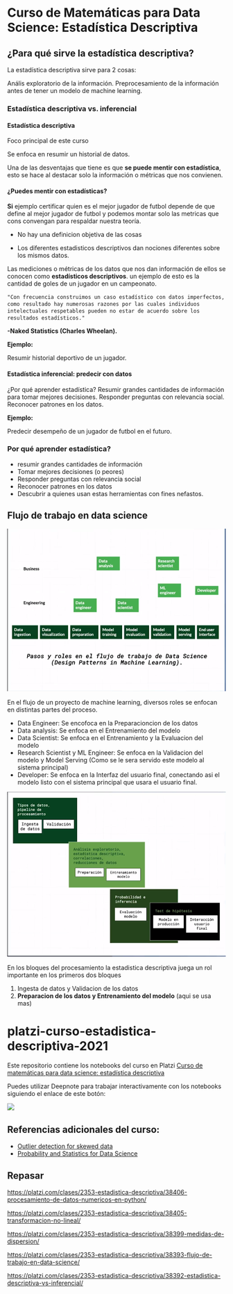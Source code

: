 # Curso de Matemáticas para Data Science: Estadística Descriptiva

## ¿Para qué sirve la estadística descriptiva?

La estadística descriptiva sirve para 2 cosas:

Anális exploratorio de la información.
Preprocesamiento de la información antes de tener un modelo de machine learning.

### Estadística descriptiva vs. inferencial

#### Estadística descriptiva

Foco principal de este curso

Se enfoca en resumir un historial de datos.

Una de las desventajas que tiene es que **se puede mentir con estadística**, esto se hace al destacar solo la información o métricas que nos convienen.

#### ¿Puedes mentir con estadísticas?

**Si** ejemplo
certificar quien es el mejor jugador de futbol depende de que define al mejor jugador de futbol y podemos montar solo las metricas que cons convengan para respaldar nuestra teoría.

- No hay una definicion objetiva de las cosas

- Los diferentes estadisticos descriptivos dan nociones diferentes sobre los mismos datos.

Las mediciones o métricas de los datos que nos dan información de ellos se conocen como **estadísticos descriptivos**. un ejemplo de esto es la cantidad de goles de un jugador en un campeonato.

    "Con frecuencia construimos un caso estadístico con datos imperfectos, como resultado hay numerosas razones por las cuales individuos intelectuales respetables pueden no estar de acuerdo sobre los resultados estadísticos."

  **-Naked Statistics (Charles Wheelan).**

**Ejemplo:**

Resumir historial deportivo de un jugador.

#### Estadística inferencial: predecir con datos

¿Por qué aprender estadística?
Resumir grandes cantidades de información para tomar mejores decisiones.
Responder preguntas con relevancia social.
Reconocer patrones en los datos.

**Ejemplo:**

Predecir desempeño de un jugador de futbol en el futuro.

### Por qué aprender estadística?

- resumir grandes cantidades de información
- Tomar mejores decisiones (o peores)
- Responder preguntas con relevancia social
- Reconocer patrones en los datos
- Descubrir a quienes usan estas herramientas con fines nefastos.
## Flujo de trabajo en data science

![flujo data science](./images/flujo_de_datascience.png)

En el flujo de un proyecto de machine learning, diversos roles se enfocan en distintas partes del proceso.

- Data Engineer: Se encofoca en la Preparacioncion de los datos
- Data analysis: Se enfoca en el Entrenamiento del modelo
- Data Scientist: Se enfoca en el Entrenamiento y la Evaluacion del modelo
- Research Scientist y ML Engineer: Se enfoca en la Validacion del modelo y Model Serving (Como se le sera servido este modelo al sistema principal)
- Developer: Se enfoca en la Interfaz del usuario final, conectando asi el modelo listo con el sistema principal que usara el usuario final.

![bloques_de_procesamiento](./images/bloques_de_procesamiento.png)

En los bloques del procesamiento la estadistica descriptiva juega un rol importante en los primeros dos bloques

1. Ingesta de datos y Validacion de los datos
2. **Preparacion de los datos y Entrenamiento del modelo** (aqui se usa mas)

# platzi-curso-estadistica-descriptiva-2021

Este repositorio contiene los notebooks del curso en Platzi [Curso de matemáticas para data science: estadística descriptiva](https://platzi.com/cursos/estadistica-descriptiva/)

Puedes utilizar Deepnote para trabajar interactivamente con los notebooks siguiendo el enlace de este botón:

[<img src="https://deepnote.com/buttons/try-in-a-jupyter-notebook.svg">](https://deepnote.com/launch?url=https%3A%2F%2Fgithub.com%2Fpachocamacho1990%2Fplatzi-curso-estadistica-descriptiva-2021)

## Referencias adicionales del curso: 

* [Outlier detection for skewed data](https://wis.kuleuven.be/stat/robust/papers/2008/outlierdetectionskeweddata-revision.pdf)
* [Probability and Statistics for Data Science](https://cims.nyu.edu/~cfgranda/pages/stuff/probability_stats_for_DS.pdf)

## Repasar

https://platzi.com/clases/2353-estadistica-descriptiva/38406-procesamiento-de-datos-numericos-en-python/

https://platzi.com/clases/2353-estadistica-descriptiva/38405-transformacion-no-lineal/

https://platzi.com/clases/2353-estadistica-descriptiva/38399-medidas-de-dispersion/

https://platzi.com/clases/2353-estadistica-descriptiva/38393-flujo-de-trabajo-en-data-science/

https://platzi.com/clases/2353-estadistica-descriptiva/38392-estadistica-descriptiva-vs-inferencial/
